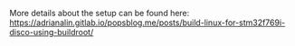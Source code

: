 More details about the setup can be found here:
https://adrianalin.gitlab.io/popsblog.me/posts/build-linux-for-stm32f769i-disco-using-buildroot/
